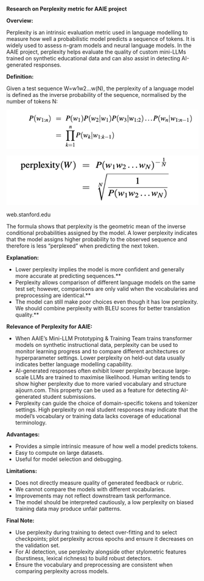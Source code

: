 ﻿**Research on Perplexity metric for AAIE project** 

**Overview:** 

Perplexity is an intrinsic evaluation metric used in language modelling to measure how well a probabilistic model predicts a sequence of tokens. It is widely used to assess n-gram models and neural language models. In the AAIE project, perplexity helps evaluate the quality of custom mini-LLMs trained on synthetic educational data and can also assist in detecting AI-generated responses. 

**Definition:** 

Given a test sequence W=w1w2…w(N), the perplexity of a language model is defined as the inverse probability of the sequence, normalised by the number of tokens N: 

![](Aspose.Words.a3518d3a-62fa-4144-867a-f239ac708926.001.jpeg)

![](Aspose.Words.a3518d3a-62fa-4144-867a-f239ac708926.002.png)

web.stanford.edu 

The formula shows that perplexity is the geometric mean of the inverse conditional probabilities  assigned  by  the  model. A  lower  perplexity  indicates  that  the  model assigns higher probability to the observed sequence and therefore is less “perplexed” when predicting the next token. 

**Explanation:** 

- Lower  perplexity  implies  the  model  is  more  confident  and  generally  more accurate at predicting sequences.** 
- Perplexity allows comparison of different language models on the same test set;  however,  comparisons  are  only  valid  when  the  vocabularies  and preprocessing are identical.** 
- The model can still make poor choices even though it has low perplexity. We should combine perplexity with BLEU scores for better translation quality.** 

**Relevance of Perplexity for AAIE:** 

- When AAIE’s Mini-LLM Prototyping & Training Team trains transformer models on synthetic instructional data, perplexity can be used to monitor learning progress and to compare different architectures or hyperparameter settings. Lower perplexity on held-out data usually indicates better language modelling capability. 
- AI-generated  responses  often  exhibit  lower  perplexity  because  large-scale LLMs are trained to maximise likelihood. Human writing tends to show higher perplexity  due  to  more  varied  vocabulary  and  structure  aijourn.com.  This property  can  be  used  as  a  feature  for  detecting  AI-generated  student submissions. 
- Perplexity  can  guide  the  choice  of  domain-specific  tokens  and  tokenizer settings.  High  perplexity  on  real  student  responses  may  indicate  that  the model’s vocabulary or training data lacks coverage of educational terminology. 

**Advantages:** 

- Provides a simple intrinsic measure of how well a model predicts tokens. 
- Easy to compute on large datasets. 
- Useful for model selection and debugging. 

**Limitations:** 

- Does not directly measure quality of generated feedback or rubric.
- We cannot compare the models with different vocabularies.
- Improvements may not reflect downstream task performance. 
- The model should be interpreted cautiously, a low perplexity on biased training data may produce unfair patterns. 

**Final Note:** 

- Use perplexity during training to detect over-fitting and to select checkpoints; plot perplexity across epochs and ensure it decreases on the validation set.
- For  AI  detection,  use  perplexity  alongside  other  stylometric  features (burstiness, lexical richness) to build robust detectors.
- Ensure  the  vocabulary  and  preprocessing  are  consistent  when  comparing perplexity across models.
